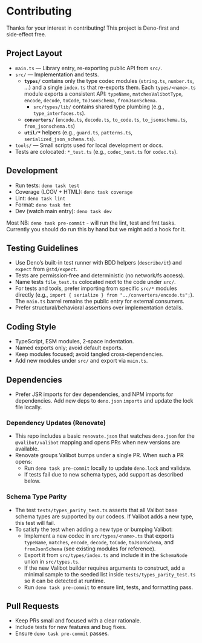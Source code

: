 # Contributing

Thanks for your interest in contributing! This project is Deno-first and
side‑effect free.

## Project Layout

- `main.ts` — Library entry, re-exporting public API from `src/`.
- `src/` — Implementation and tests.
  - **`types/`** contains only the type codec modules (`string.ts`, `number.ts`,
    …) and a single `index.ts` that re-exports them. Each `types/<name>.ts`
    module exports a consistent API: `typeName`, `matchesValibotType`, `encode`,
    `decode`, `toCode`, `toJsonSchema`, `fromJsonSchema`.
    - `src/types/lib/` contains shared type plumbing (e.g.,
      `type_interfaces.ts`).
  - **`converters/`** (`encode.ts`, `decode.ts`, `to_code.ts`,
    `to_jsonschema.ts`, `from_jsonschema.ts`)
  - **`util/*`** helpers (e.g., `guard.ts`, `patterns.ts`,
    `serialized_json_schema.ts`).
- `tools/` — Small scripts used for local development or docs.
- Tests are colocated: `*_test.ts` (e.g., `codec_test.ts` for `codec.ts`).

## Development

- Run tests: `deno task test`
- Coverage (LCOV + HTML): `deno task coverage`
- Lint: `deno task lint`
- Format: `deno task fmt`
- Dev (watch main entry): `deno task dev`

Most NB: `deno task pre-commit` - will run the lint, test and fmt tasks.
Currently you should do run this by hand but we might add a hook for it.

## Testing Guidelines

- Use Deno’s built-in test runner with BDD helpers (`describe/it`) and `expect`
  from `@std/expect`.
- Tests are permission‑free and deterministic (no network/fs access).
- Name tests `file_test.ts` colocated next to the code under `src/`.
- For tests and tools, prefer importing from specific `src/*` modules directly
  (e.g., `import { serialize } from "../converters/encode.ts";`). The `main.ts`
  barrel remains the public entry for external consumers.
- Prefer structural/behavioral assertions over implementation details.

## Coding Style

- TypeScript, ESM modules, 2‑space indentation.
- Named exports only; avoid default exports.
- Keep modules focused; avoid tangled cross‑dependencies.
- Add new modules under `src/` and export via `main.ts`.

## Dependencies

- Prefer JSR imports for dev dependencies, and NPM imports for dependencies. Add
  new deps to `deno.json` `imports` and update the lock file locally.

### Dependency Updates (Renovate)

- This repo includes a basic `renovate.json` that watches `deno.json` for the
  `@valibot/valibot` mapping and opens PRs when new versions are available.
- Renovate groups Valibot bumps under a single PR. When such a PR opens:
  - Run `deno task pre-commit` locally to update `deno.lock` and validate.
  - If tests fail due to new schema types, add support as described below.

### Schema Type Parity

- The test `tests/types_parity_test.ts` asserts that all Valibot base schema
  types are supported by our codecs. If Valibot adds a new type, this test will
  fail.
- To satisfy the test when adding a new type or bumping Valibot:
  - Implement a new codec in `src/types/<name>.ts` that exports `typeName`,
    `matches`, `encode`, `decode`, `toCode`, `toJsonSchema`, and
    `fromJsonSchema` (see existing modules for reference).
  - Export it from `src/types/index.ts` and include it in the `SchemaNode` union
    in `src/types.ts`.
  - If the new Valibot builder requires arguments to construct, add a minimal
    sample to the seeded list inside `tests/types_parity_test.ts` so it can be
    detected at runtime.
  - Run `deno task pre-commit` to ensure lint, tests, and formatting pass.

## Pull Requests

- Keep PRs small and focused with a clear rationale.
- Include tests for new features and bug fixes.
- Ensure `deno task pre-commit` passes.
